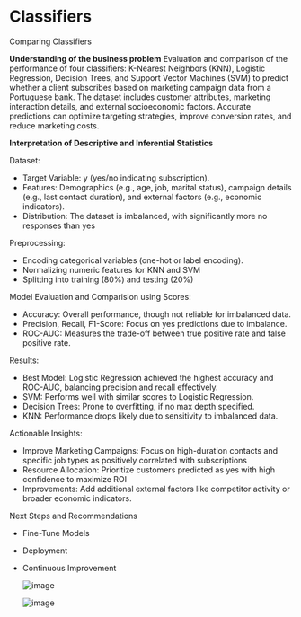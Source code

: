 # Classifiers
Comparing Classifiers

**Understanding of the business problem**
Evaluation and comparison of the performance of four classifiers: K-Nearest Neighbors (KNN), Logistic Regression, Decision Trees, and Support Vector Machines (SVM) to predict whether a client subscribes based on marketing campaign data from a Portuguese bank. The dataset includes customer attributes, marketing interaction details, and external socioeconomic factors. Accurate predictions can optimize targeting strategies, improve conversion rates, and reduce marketing costs.

**Interpretation of Descriptive and Inferential Statistics**

Dataset:
- Target Variable: y (yes/no indicating subscription).
- Features: Demographics (e.g., age, job, marital status), campaign details (e.g., last contact duration), and external factors (e.g., economic indicators).
- Distribution: The dataset is imbalanced, with significantly more no responses than yes

Preprocessing:
- Encoding categorical variables (one-hot or label encoding).
- Normalizing numeric features for KNN and SVM
- Splitting into training (80%) and testing (20%)

Model Evaluation and Comparision using Scores:
- Accuracy: Overall performance, though not reliable for imbalanced data.
- Precision, Recall, F1-Score: Focus on yes predictions due to imbalance.
- ROC-AUC: Measures the trade-off between true positive rate and false positive rate.

Results:
- Best Model: Logistic Regression achieved the highest accuracy and ROC-AUC, balancing precision and recall effectively.
- SVM: Performs well with similar scores to Logistic Regression.
- Decision Trees: Prone to overfitting, if no max depth specified.
- KNN: Performance drops likely due to sensitivity to imbalanced data.

Actionable Insights:
- Improve Marketing Campaigns: Focus on high-duration contacts and specific job types as positively correlated with subscriptions
- Resource Allocation: Prioritize customers predicted as yes with high confidence to maximize ROI
- Improvements: Add additional external factors like competitor activity or broader economic indicators.

Next Steps and Recommendations
- Fine-Tune Models
- Deployment
- Continuous Improvement

  ![image](https://github.com/user-attachments/assets/6a167323-b887-4e12-88bd-fc642618001c)

  ![image](https://github.com/user-attachments/assets/ceea934b-dae4-44af-8edd-f09ca9e62c48)

